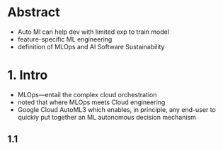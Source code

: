 # Abstract
- Auto Ml can help dev with limited exp to train model
- feature-specific ML engineering
- definition of MLOps and AI Software Sustainability

# 1. Intro
- MLOps—entail the complex cloud orchestration
- noted that where MLOps meets Cloud engineering
- Google Cloud AutoML3 which enables, in principle, any end-user to quickly put together an ML autonomous decision mechanism

## 1.1 
